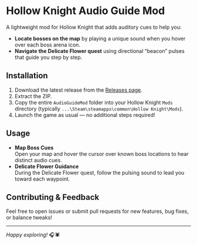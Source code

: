 # Hollow Knight Audio Guide Mod

A lightweight mod for Hollow Knight that adds auditory cues to help you:

- **Locate bosses on the map** by playing a unique sound when you hover over each boss arena icon.  
- **Navigate the Delicate Flower quest** using directional “beacon” pulses that guide you step by step.

## Installation

1. Download the latest release from the [Releases page](https://github.com/Wesellon/HK-HK_AudioMod/releases).  
2. Extract the ZIP.  
3. Copy the entire `AudioGuideMod` folder into your Hollow Knight `Mods` directory (typically `...\Steam\steamapps\common\Hollow Knight\Mods`).  
4. Launch the game as usual — no additional steps required!

## Usage

- **Map Boss Cues**  
  Open your map and hover the cursor over known boss locations to hear distinct audio cues.  
- **Delicate Flower Guidance**  
  During the Delicate Flower quest, follow the pulsing sound to lead you toward each waypoint.

## Contributing & Feedback

Feel free to open issues or submit pull requests for new features, bug fixes, or balance tweaks!  

---

*Happy exploring!* 🎧🕷️  
